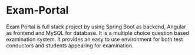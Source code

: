 # Exam-Portal
 Exam Portal is full stack project by using Spring Boot as backend, Angular as frontend and MySQL for database. It is a multiple choice question based examination system. It provides an easy to use environment for both test conductors and students appearing for examination.
